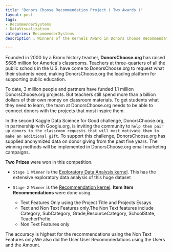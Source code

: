 ```yaml
---
title: "Donors Choose Recommendation Project ( Two Awards )"
layout: post
tags:
- RecommenderSystems
- DataVisualization
categories: RecommenderSystems
description : Winners of the Kernels Award in Donors Choose Recommendation Project.      

---
```


Founded in 2000 by a Bronx history teacher, **DonorsChoose.org** has raised $685 million for America's classrooms. Teachers at three-quarters of all the public schools in the U.S. have come to DonorsChoose.org to request what their students need, making DonorsChoose.org the leading platform for supporting public education.                        

To date, 3 million people and partners have funded 1.1 million DonorsChoose.org projects. But teachers still spend more than a billion dollars of their own money on classroom materials. To get students what they need to learn, the team at DonorsChoose.org needs to be able to connect donors with the projects that most inspire them.                  

In the second Kaggle Data Science for Good challenge, DonorsChoose.org, in partnership with Google.org, is inviting the community to `help them pair up donors to the classroom requests that will most motivate them to make an additional gift`. To support this challenge, DonorsChoose.org has supplied anonymized data on donor giving from the past five years. The winning methods will be implemented in DonorsChoose.org email marketing campaigns.              

**Two Prizes** were won in this competition.            

* `Stage 1 Winner` is the [Exploratory Data Analysis kernel](https://www.kaggle.com/ambarish/eda-and-recommendation-system-donors-choose). This has the extensive exploratory data analysis of this huge dataset                                         

* `Stage 2 Winner` is the [Recommendation kernel](https://www.kaggle.com/ambarish/recommendation-system-donors-choose). **Item Item Recommendations** were done using        

    - Text Features Only using the Project Title and Projects Essays              
    - Text and Non Text Features only.The Non Text features include Category, SubCategory, Grade,ResourceCategory, SchoolState, TeacherPrefix.                     
    - Non Text Features only                         

The accuracy is highest for the recommendations using the Non Text Features only.We also did the User User Recommnedations using the Users and the Amount.                